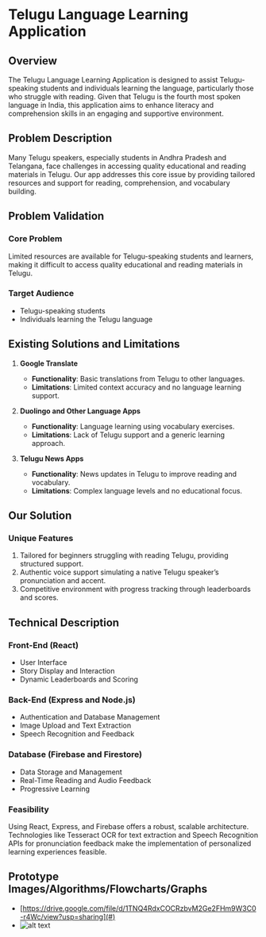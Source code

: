 # Telugu Language Learning Application

## Overview

The Telugu Language Learning Application is designed to assist Telugu-speaking students and individuals learning the language, particularly those who struggle with reading. Given that Telugu is the fourth most spoken language in India, this application aims to enhance literacy and comprehension skills in an engaging and supportive environment.

## Problem Description

Many Telugu speakers, especially students in Andhra Pradesh and Telangana, face challenges in accessing quality educational and reading materials in Telugu. Our app addresses this core issue by providing tailored resources and support for reading, comprehension, and vocabulary building.

## Problem Validation

### Core Problem
Limited resources are available for Telugu-speaking students and learners, making it difficult to access quality educational and reading materials in Telugu.

### Target Audience
- Telugu-speaking students
- Individuals learning the Telugu language

## Existing Solutions and Limitations

1. **Google Translate**
   - **Functionality**: Basic translations from Telugu to other languages.
   - **Limitations**: Limited context accuracy and no language learning support.

2. **Duolingo and Other Language Apps**
   - **Functionality**: Language learning using vocabulary exercises.
   - **Limitations**: Lack of Telugu support and a generic learning approach.

3. **Telugu News Apps**
   - **Functionality**: News updates in Telugu to improve reading and vocabulary.
   - **Limitations**: Complex language levels and no educational focus.

## Our Solution

### Unique Features
1. Tailored for beginners struggling with reading Telugu, providing structured support.
2. Authentic voice support simulating a native Telugu speaker’s pronunciation and accent.
3. Competitive environment with progress tracking through leaderboards and scores.

## Technical Description

### Front-End (React)
- User Interface
- Story Display and Interaction
- Dynamic Leaderboards and Scoring

### Back-End (Express and Node.js)
- Authentication and Database Management
- Image Upload and Text Extraction
- Speech Recognition and Feedback

### Database (Firebase and Firestore)
- Data Storage and Management
- Real-Time Reading and Audio Feedback
- Progressive Learning

### Feasibility
Using React, Express, and Firebase offers a robust, scalable architecture. Technologies like Tesseract OCR for text extraction and Speech Recognition APIs for pronunciation feedback make the implementation of personalized learning experiences feasible.

## Prototype Images/Algorithms/Flowcharts/Graphs
- [https://drive.google.com/file/d/1TNQ4RdxCOCRzbvM2Ge2FHm9W3C0-r4Wc/view?usp=sharing](#)
-  ![alt text](https://drive.google.com/file/d/1TNQ4RdxCOCRzbvM2Ge2FHm9W3C0-r4Wc/view?usp=sharing) 
